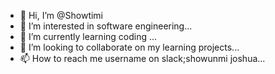 - 👋 Hi, I’m @Showtimi
- 👀 I’m interested in software engineering...
- 🌱 I’m currently learning coding ...
- 💞️ I’m looking to collaborate on my learning projects...
- 📫 How to reach me username on slack;showunmi joshua...

<!---
Showtimi/Showtimi is a ✨ special ✨ repository because its `README.md` (this file) appears on your GitHub profile.
You can click the Preview link to take a look at your changes.
--->
